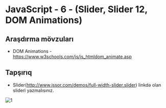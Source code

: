 # JavaScript - 6 - (Slider, Slider 12, DOM Animations)

## Araşdırma mövzuları

- DOM Animations - https://www.w3schools.com/js/js_htmldom_animate.asp

## Tapşırıq

- Slider(http://www.jssor.com/demos/full-width-slider.slider) linkdə olan slideri yazmalısınız.

![1](https://user-images.githubusercontent.com/25200958/27866437-61b441a2-61a7-11e7-828e-b2506ef79ba0.jpg)


